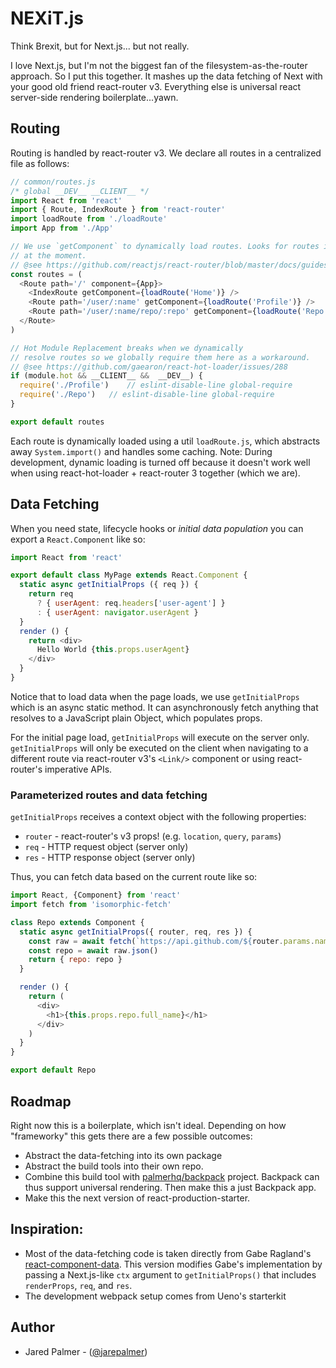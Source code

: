 # NEXiT.js 

Think Brexit, but for Next.js... but not really.

I love Next.js, but I'm not the biggest fan of the filesystem-as-the-router approach. So I put this together. It mashes up the data fetching of Next with your good old friend react-router v3. Everything else is universal react server-side rendering boilerplate...yawn.

## Routing
Routing is handled by react-router v3. We declare all routes in a centralized file as follows:

```js
// common/routes.js
/* global __DEV__ __CLIENT__ */
import React from 'react'
import { Route, IndexRoute } from 'react-router'
import loadRoute from './loadRoute'
import App from './App'

// We use `getComponent` to dynamically load routes. Looks for routes in the same dir
// at the moment.
// @see https://github.com/reactjs/react-router/blob/master/docs/guides/DynamicRouting.md
const routes = (
  <Route path='/' component={App}>
    <IndexRoute getComponent={loadRoute('Home')} />
    <Route path='/user/:name' getComponent={loadRoute('Profile')} />
    <Route path='/user/:name/repo/:repo' getComponent={loadRoute('Repo')} />
  </Route>
)

// Hot Module Replacement breaks when we dynamically
// resolve routes so we globally require them here as a workaround.
// @see https://github.com/gaearon/react-hot-loader/issues/288
if (module.hot && __CLIENT__ &&  __DEV__) {
  require('./Profile')    // eslint-disable-line global-require
  require('./Repo')   // eslint-disable-line global-require
}

export default routes
```

Each route is dynamically loaded using a util `loadRoute.js`, which abstracts away `System.import()` and handles some caching.
Note: During development, dynamic loading is turned off because it doesn't work well when using react-hot-loader + react-router 3 together (which we are).

## Data Fetching
When you need state, lifecycle hooks or *initial data population* you can export a `React.Component` like so:

```js
import React from 'react'

export default class MyPage extends React.Component {
  static async getInitialProps ({ req }) {
    return req
      ? { userAgent: req.headers['user-agent'] }
      : { userAgent: navigator.userAgent }
  }
  render () {
    return <div>
      Hello World {this.props.userAgent}
    </div>
  }
}
```

Notice that to load data when the page loads, we use `getInitialProps` which is an async static method. It can asynchronously fetch anything that resolves to a JavaScript plain Object, which populates props.

For the initial page load, `getInitialProps` will execute on the server only. `getInitialProps` will only be executed on the client when navigating to a different route via react-router v3's `<Link/>` component or using react-router's imperative APIs.


### Parameterized routes and data fetching
`getInitialProps` receives a context object with the following properties:

- `router` - react-router's v3 props! (e.g. `location`, `query`, `params`)
- `req` - HTTP request object (server only)
- `res` - HTTP response object (server only)

Thus, you can fetch data based on the current route like so:
```js
import React, {Component} from 'react'
import fetch from 'isomorphic-fetch'

class Repo extends Component {
  static async getInitialProps({ router, req, res }) {
    const raw = await fetch(`https://api.github.com/${router.params.name}/repos/${router.params.repo}`)
    const repo = await raw.json()
    return { repo: repo }
  }

  render () {
    return (
      <div>
        <h1>{this.props.repo.full_name}</h1>
      </div>
    )
  }
}

export default Repo
```

## Roadmap
Right now this is a boilerplate, which isn't ideal. Depending on how "frameworky" this gets there are a few possible outcomes:

- Abstract the data-fetching into its own package
- Abstract the build tools into their own repo.
- Combine this build tool with [palmerhq/backpack](https://github.com/palmerhq/backpack) project. Backpack can thus support universal rendering. Then make this a just Backpack app.
- Make this the next version of react-production-starter.

## Inspiration:

- Most of the data-fetching code is taken directly from Gabe Ragland's [react-component-data](https://github.com/gragland/react-component-data). This version modifies Gabe's implementation by passing a Next.js-like `ctx` argument to `getInitialProps()` that includes `renderProps`, `req`, and `res`.
- The development webpack setup comes from Ueno's starterkit

## Author

- Jared Palmer - ([@jarepalmer](https://twitter.com/jaredpalmer))

